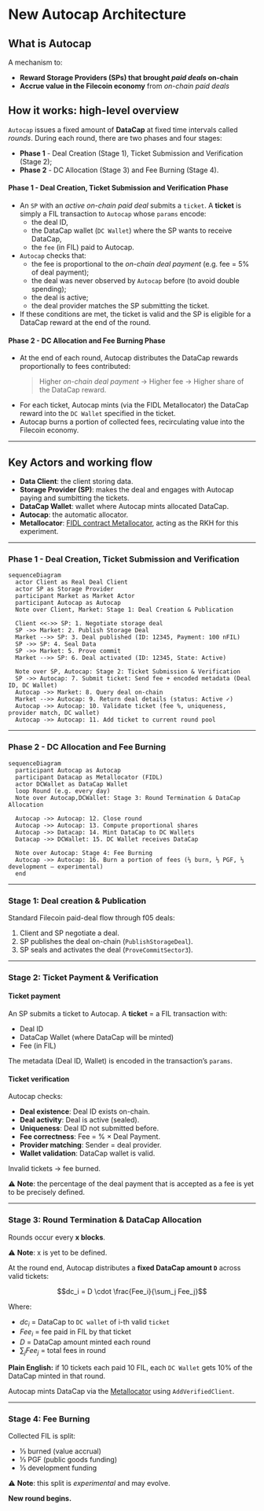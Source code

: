 # New Autocap Architecture

## What is Autocap

A mechanism to:

* **Reward Storage Providers (SPs) that brought *paid deals* on-chain**
* **Accrue value in the Filecoin economy** from *on-chain paid deals*

## How it works: high-level overview
`Autocap` issues a fixed amount of **DataCap** at fixed time intervals called *rounds*.
During each round, there are two phases and four stages:
- **Phase 1** - Deal Creation (Stage 1), Ticket Submission and Verification (Stage 2);
- **Phase 2** - DC Allocation (Stage 3) and Fee Burning (Stage 4).
#### Phase 1 - Deal Creation, Ticket Submission and Verification Phase
* An `SP` with an *active on-chain paid deal* submits a `ticket`.
  A **ticket** is simply a FIL transaction to `Autocap` whose `params` encode:
  * the deal ID,
  * the DataCap wallet (`DC Wallet`) where the SP wants to receive DataCap,
  * the `fee` (in FIL) paid to Autocap.
* `Autocap` checks that:
  * the fee is proportional to the *on-chain deal payment* (e.g. fee = 5% of deal payment);
  * the deal was never observed by `Autocap` before (to avoid double spending);
  * the deal is active;
  * the deal provider matches the SP submitting the ticket.
* If these conditions are met, the ticket is valid and the SP is eligible for a DataCap reward at the end of the round.
#### Phase 2 - DC Allocation and Fee Burning Phase
* At the end of each round, Autocap distributes the DataCap rewards proportionally to fees contributed:
  > Higher *on-chain deal payment* → Higher fee → Higher share of the DataCap reward.
* For each ticket, Autocap mints (via the FIDL Metallocator) the DataCap reward into the `DC Wallet` specified in the ticket.
* Autocap burns a portion of collected fees, recirculating value into the Filecoin economy.

---
## Key Actors and working flow

* **Data Client**: the client storing data.
* **Storage Provider (SP)**: makes the deal and engages with Autocap paying and sumbitting the tickets.
* **DataCap Wallet**: wallet where Autocap mints allocated DataCap.
* **Autocap**: the automatic allocator.
* **Metallocator**: [FIDL contract Metallocator](https://github.com/fidlabs/contract-metaallocator), acting as the RKH for this experiment.
---

### Phase 1 - Deal Creation, Ticket Submission and Verification
```mermaid
sequenceDiagram
  actor Client as Real Deal Client
  actor SP as Storage Provider
  participant Market as Market Actor
  participant Autocap as Autocap
  Note over Client, Market: Stage 1: Deal Creation & Publication

  Client <<->> SP: 1. Negotiate storage deal
  SP ->> Market: 2. Publish Storage Deal
  Market -->> SP: 3. Deal published (ID: 12345, Payment: 100 nFIL)
  SP ->> SP: 4. Seal Data
  SP ->> Market: 5. Prove commit
  Market -->> SP: 6. Deal activated (ID: 12345, State: Active)

  Note over SP, Autocap: Stage 2: Ticket Submission & Verification
  SP ->> Autocap: 7. Submit ticket: Send fee + encoded metadata (Deal ID, DC Wallet)
  Autocap ->> Market: 8. Query deal on-chain
  Market -->> Autocap: 9. Return deal details (status: Active ✓)
  Autocap ->> Autocap: 10. Validate ticket (fee %, uniqueness, provider match, DC wallet)
  Autocap ->> Autocap: 11. Add ticket to current round pool
```

---

### Phase 2 - DC Allocation and Fee Burning

```mermaid
sequenceDiagram
  participant Autocap as Autocap
  participant Datacap as Metallocator (FIDL)
  actor DCWallet as DataCap Wallet
  loop Round (e.g. every day)
  Note over Autocap,DCWallet: Stage 3: Round Termination & DataCap Allocation

  Autocap ->> Autocap: 12. Close round
  Autocap ->> Autocap: 13. Compute proportional shares
  Autocap ->> Datacap: 14. Mint DataCap to DC Wallets
  Datacap ->> DCWallet: 15. DC Wallet receives DataCap

  Note over Autocap: Stage 4: Fee Burning
  Autocap ->> Autocap: 16. Burn a portion of fees (⅓ burn, ⅓ PGF, ⅓ development – experimental)
  end
```

---

### Stage 1: Deal creation & Publication

Standard Filecoin paid-deal flow through f05 deals:

1. Client and SP negotiate a deal.
2. SP publishes the deal on-chain (`PublishStorageDeal`).
3. SP seals and activates the deal (`ProveCommitSector3`).

---

### Stage 2: Ticket Payment & Verification

#### Ticket payment

An SP submits a ticket to Autocap.
A **ticket** = a FIL transaction with:

* Deal ID
* DataCap Wallet (where DataCap will be minted)
* Fee (in FIL)

The metadata (Deal ID, Wallet) is encoded in the transaction’s `params`.

#### Ticket verification

Autocap checks:

* **Deal existence**: Deal ID exists on-chain.
* **Deal activity**: Deal is active (sealed).
* **Uniqueness**: Deal ID not submitted before.
* **Fee correctness**: Fee = % × Deal Payment.
* **Provider matching**: Sender = deal provider.
* **Wallet validation**: DataCap wallet is valid.

Invalid tickets → fee burned.

⚠️ **Note**: the percentage of the deal payment that is accepted as a fee is yet to be precisely defined.

---

### Stage 3: Round Termination & DataCap Allocation

Rounds occur every **x blocks**.

⚠️ **Note**: x is yet to be defined.

At the round end, Autocap distributes a **fixed DataCap amount `D`** across valid tickets:

$$dc_i = D \cdot \frac{Fee_i}{\sum_j Fee_j}$$

Where:

* $dc_i$ = DataCap to `DC wallet` of i-th valid `ticket`
* $Fee_i$ = fee paid in FIL by that ticket
* $D$ = DataCap amount minted each round
* $\sum_j Fee_j$ = total fees in round

**Plain English:** if 10 tickets each paid 10 FIL, each `DC Wallet` gets 10% of the DataCap minted in that round.

Autocap mints DataCap via the [Metallocator](https://github.com/fidlabs/contract-metaallocator) using `AddVerifiedClient`.

---

### Stage 4: Fee Burning

Collected FIL is split:

* ⅓ burned (value accrual)
* ⅓ PGF (public goods funding)
* ⅓ development funding

⚠️ **Note**: this split is *experimental* and may evolve.

**New round begins.**

